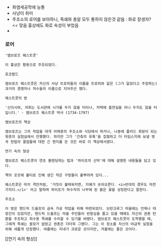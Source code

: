 
* 화염세공학에 능통
* 사냥이 취미
* 주조소의 로어를 보아하니, 족쇄와 총알 모두 통하지 않은것  같음 : 화로 장생자? << 맞음 흉상에도 화로 속성이 부었음
* 

### 로어


```
'앰브로즈 웨스트콧'

이 흉상은 황동으로 주조되었다.
```

```
호코발드

앰브로즈 웨스트콧은 자신의 사냥 트로피들의 이름을 트로피와 닮은 (그가 닮았다고 주장하는) 과거의 경쟁자나 적수들의 이름으로 지어주곤 했다.
```

```
웨스트콧의 방

'신이시여, 저희는 도서관에 시가를 두지 않을 터이나, 저택에 흡연실을 아니 두지도 않을 터입니다.' - 앰브로즈 웨스트콧 박사 (1734-1797)
```

```
앰브로즈의 책상

앰브로즈는 그의 작업을 대개 아래층의 주조소와 식당에서 하거나, 나중에 플러드 회랑이 되는 윗층의 실험실에서 진행했다. 하지만 그가 '건축의 유혹'을 집필하고 더 타임스지에 보낼 영국 헌법의 결점들에 대한 긴 편지를 쓴 것은 바로 이 책상에서였다.
```

```
연기 속의 형상

앰브로즈 웨스트콧이 연초 블렌딩하는 법과 '파이프의 신탁'에 대해 설명한 내용들을 담고 있다.

책의 곳곳에 불티로 인해 생긴 작은 구멍들이 흩뿌려져 있다...

웨스트콧은 마치 격언처럼, '거짓이 불태워지면, 지혜가 솟아오른다. <i>반대의 경우도 마찬가지다.</i>' 라고 말하며 파이프가 파수자의 나무에 핀 붉은 꽃을 상징한다고 말한다.
```


```
주조소

이 방은 헨드릭 드울프의 금속 가공 작업을 위해 마련되었다. 브란크루그 마을에는 언제나 대장간이 있었지만, 헨드릭 드울프는 마을 주민들이 반항심을 품고 있을 때에도 자신의 권총 탄환을 주조하고 죄수용 족쇄를 수리할 수 있기를 바랬다. 앰브로즈 웨스트콧이 도착했을 때, 그에게 족쇄는 쓸모가 없었고 권총은 더더욱 그랬다. 그는 이 장소를 자신의 야금학 실험을 위해 새롭게 단장했다. 여름에는 지내기 괴로운 곳이지만, 겨울에는 좋은 곳이다.
```

[[연기 속의 형상]]